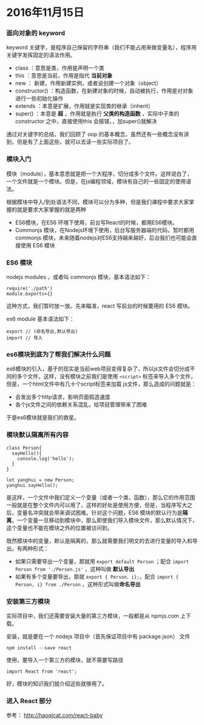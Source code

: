 # 2016年11月15日

### 面向对象的 keyword

keyword 关键字，是程序自己保留的字符串（我们不能占用来做变量名），程序用关键字发挥固定的语法作用。

- class ：意思是类，作用是声明一个类
- this ：意思是当前，作用是指代 **当前对象**
- new ： 新建，作用新建实例，或者说创建一个对象（object）
- constructor() ：构造函数，在新建对象的时候，自动被执行，作用是对对象进行一些初始化操作
- extends ：本意是扩展，作用就是实现类的继承（inherit）
- super() ：本意是 **超** ，作用就是执行 **父类的构造函数** ，实际中子类的constructor 之中，直接使用this 会报错，，加super()就解决

通过对关键字的总结，我们回顾了 oop 的基本概念，虽然还有一些概念没有讲到，但是有了上面这些，就可以去读一些实际项目了。

### 模块入门

模块（module），基本意思就是把一个大程序，切分成多个文件。这样说白了，一个文件就是一个模块。但是，在js编程领域，模块有自己的一些固定的使用语法。

根据模块中导入/到处语法不同，模块可以分为多种，但是我们课程中要求大家掌握的就是要求大家掌握的就是两种
- ES6模块，在ES6 环境下使用，前台写React的时候，都用ES6模块。
- Commonjs 模块，在Nodejs环境下使用，后台写服务器端的代码，暂时都用commonjs 模块，未来随着nodejs对ES6支持越来越好，后台我们也可能会直接使用 ES6 模块


### ES6 模块

nodejs modules ，或者叫 commonjs 模块，基本语法如下：

```
require('./path')
module.exports={}
```

这种方式，我们暂时放一放。先来瞄准，react 写前台的时候要用的 ES6 模块。


es6 module 基本语法如下：

```
export // (命名导出,默认导出)
import // 导入
```

### es6模块到底为了帮我们解决什么问题

es6模块的引入，基于的现实是当前web项目变得复杂了，所以js文件会切分成不同的多个文件，这样，没有模块之前我们是使用 `<script>` 标签来导入多个文件，但是，一个html文件中有几十个script标签来加载 js文件，那么造成的问题就是：
- 会发出多个http请求，影响页面假造速度
- 各个js文件之间的依赖关系混乱，给项目管理带来了困难

于是es6模块就是我们的救星。

### 模块默认隔离所有内容

```
class Person{
  sayHello(){
    console.log('hello');
  }
}

let yanghui = new Person;
yanghui.sayHello();
```


是这样，一个文件中我们定义一个变量（或者一个类，函数），那么它的作用范围一般就是在整个文件内可以用了，这样的好处是使用方便，但是，当程序写大之后，变量名冲突就会带来调试困难。针对这个问题，ES6 模块的默认行为是**隔离**，一个变量一旦移动到模块中，那么即使我们导入模块文件，那么默认情况下，这个变量也不能在模块之外的位置被访问到。


既然模块中的变量，默认是隔离的，那么就需要我们明文的去进行变量的导入和导出。有两种形式：
- 如果只需要导出一个变量，那就用 `export default Person` ；配合 `import Person from './Person.js'` ，这种叫做 **默认导出**
- 如果有多个变量要导出，那就 `export { Person，i};`，配合 `import { Person, i} from ./Person` ，这种形式叫做**命名导出**

### 安装第三方模块

实际项目中，我们还需要安装大量的第三方模块，一般都是从 npmjs.com 上下载。


安装，就是要在一个 nodejs 项目中（首先保证项目中有 package.json） 文件

```
npm install --save react
```

使用，要导入一个第三方的模块，就不需要写路径

```
import React from 'react';
```

好，模块的知识我们就介绍这些就够用了。

### 进入 React 部分

参考： http://haoqicat.com/react-baby
